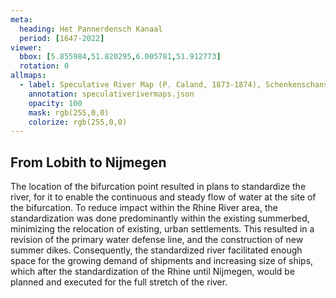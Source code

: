 ```yaml
---
meta:
  heading: Het Pannerdensch Kanaal
  period: [1647-2022]
viewer:
  bbox: [5.855984,51.820295,6.005781,51.912773]
  rotation: 0
allmaps:
  - label: Speculative River Map (P. Caland, 1873-1874), Schenkenschans, no. 1, Kekerdom, no. 2, Nijmegen, no. 3, Herveld, no. 4. First Revision, series I, 2023. 900 x 600 mm, Scale 1:10,000. The Berlage. Based on River Map, Schenkenschans, no. 1, Kekerdom, no. 2, Nijmegen, no. 3, Herveld, no. 4. First Revision, series I, 1873-1874. 900 x 600 mm, Scale 1:10,000. P. Caland. Geoplaza, VU Amsterdam. 
    annotation: speculativerivermaps.json
    opacity: 100
    mask: rgb(255,0,0)
    colorize: rgb(255,0,0)
---
```


## From Lobith to Nijmegen

The location of the bifurcation point resulted in plans to standardize the river, for it to enable the continuous and steady flow of water at the site of the bifurcation. To reduce impact within the Rhine River area, the standardization was done predominantly within the existing summerbed, minimizing the relocation of existing, urban settlements. This resulted in a revision of the primary water defense line, and the construction of new summer dikes. Consequently, the standardized river facilitated enough space for the growing demand of shipments and increasing size of ships, which after the standardization of the Rhine until Nijmegen, would be planned and executed for the full stretch of the river.
